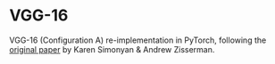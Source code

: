 # VGG-16
VGG-16 (Configuration A) re-implementation in PyTorch, following the [original paper](https://arxiv.org/pdf/1409.1556.pdf) by Karen Simonyan & Andrew Zisserman.
